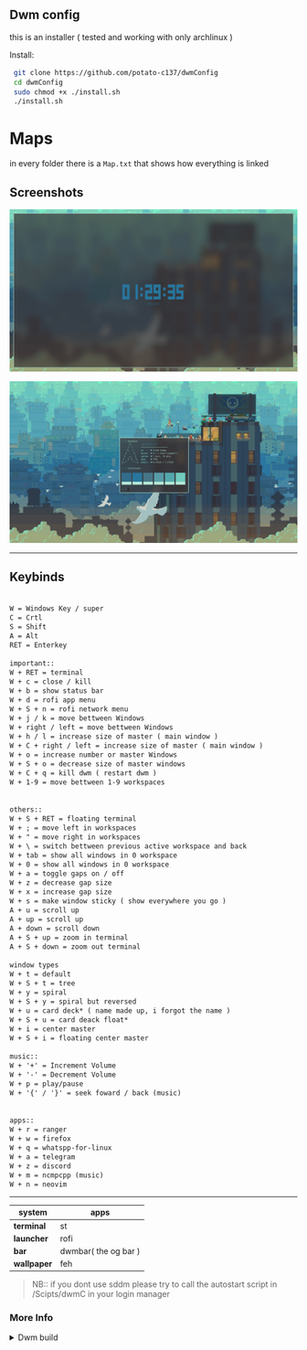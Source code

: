 ## Dwm config

this is an installer ( tested and working with only archlinux )

Install:

```bash
 git clone https://github.com/potato-c137/dwmConfig
 cd dwmConfig
 sudo chmod +x ./install.sh
 ./install.sh

```

# Maps

in every folder there is a `Map.txt` that shows how everything is linked

## Screenshots

![shot1](./screenshots/shot1.png)

![shot2](./screenshots/shot2.png)

---

## Keybinds

```

W = Windows Key / super
C = Crtl
S = Shift
A = Alt
RET = Enterkey

important::
W + RET = terminal
W + c = close / kill
W + b = show status bar
W + d = rofi app menu
W + S + n = rofi network menu
W + j / k = move bettween Windows
W + right / left = move bettween Windows
W + h / l = increase size of master ( main window )
W + C + right / left = increase size of master ( main window )
W + o = increase number or master Windows
W + S + o = decrease size of master windows
W + C + q = kill dwm ( restart dwm )
W + 1-9 = move bettween 1-9 workspaces


others::
W + S + RET = floating terminal
W + ; = move left in workspaces
W + " = move right in workspaces
W + \ = switch bettween previous active workspace and back
W + tab = show all windows in 0 workspace
W + 0 = show all windows in 0 workspace
W + a = toggle gaps on / off
W + z = decrease gap size
W + x = increase gap size
W + s = make window sticky ( show everywhere you go )
A + u = scroll up
A + up = scroll up
A + down = scroll down
A + S + up = zoom in terminal
A + S + down = zoom out terminal

window types
W + t = default
W + S + t = tree
W + y = spiral
W + S + y = spiral but reversed
W + u = card deck* ( name made up, i forgot the name )
W + S + u = card deack float*
W + i = center master
W + S + i = floating center master

music::
W + '+' = Increment Volume
W + '-' = Decrement Volume
W + p = play/pause
W + '{' / '}' = seek foward / back (music)


apps::
W + r = ranger
W + w = firefox
W + q = whatspp-for-linux
W + a = telegram
W + z = discord
W + m = ncmpcpp (music)
W + n = neovim
```

---

| system        | apps                 |
| ------------- | -------------------- |
| **terminal**  | st                   |
| **launcher**  | rofi                 |
| **bar**       | dwmbar( the og bar ) |
| **wallpaper** | feh                  |

> NB:: if you dont use sddm please try to call the autostart script in /Scipts/dwmC in your login manager

### More Info

<details><summary>Dwm build</summary><p>

the dwm build is from my [dwm repo](https://github.com/potato-c137/dwm)

## </p>

<details><summary>st build</summary><p>

the st build in from my [st repo](https:///github.com/potato-c137/st)

</p>

---

<details><summary>The bar</summary><p>

i use the dwmbar ( the one dwm came with )

it is `dwmConfig/Scripts/usr/dwmbar.sh` , make sure to move everything in Scripts/usr folder to `/usr/bin/` execpt the installers

the autostart script calls it so it needs to be in path

</p>

---

<details><summary>Autostart script</summary><p>

the autostart script is in `/Scripts/dwmC/autostartdwm.sh`

**i use sddm so i call it in ~/.xprofile**

it starts : picom, dunstrc, dwmbar , polykit(xfce4) , feh , and a term instance to call tty-clock

move the folder ./Scripts/dwmC/ to ~/dwm

In the xprofile it will call ~/dwm/autostartdwm.sh and the dunstrc config file too

</p>

---

<details><summary>Rofi</summary><p>

the rofi runners are in ./Scripts/usr/rofi_menu_run and rofi_network_run

the rofi_menu_run one calls menu and the rofi_network_run calls the network one,

the call other config files in ./Scripts/dwmC/rofi/ which was to be placed in ~/dwm/

</p>

---

**wallpaper was set with feh**

<details><summary>Color Scheme Change</summary><p>
To Change the color Scheme change the colors in
1. color.h in st
2. color.h in dwm
3. rofi_menu_run & rofi_network_run
4. dunstrc
5. dwmbar.sh
</p>
</details>
